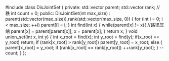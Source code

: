 #include <vector>
class DisJointSet
{
  private:
    std::vector<int> parent;
    std::vector<int> rank; // 秩
	int count = 0;
  public:
    DisJointSet(int max_size) : parent(std::vector<int>(max_size)),rank(std::vector<int>(max_size, 0))
    {
        for (int i = 0; i < max_size; ++i)
            parent[i] = i;
    }
    int find(int x)
    {
         while(parent[x] != x){
			 //路径压缩
            parent[x] = parent[parent[x]];
            x = parent[x];
        }
        return x;
    }
    void union_set(int x, int y)
    {
        int x_root = find(x);
        int y_root = find(y);
		if(x_root == y_root) return;
        if (rank[x_root] > rank[y_root])
            parent[y_root] = x_root;
        else
        {
            parent[x_root] = y_root;
            if (rank[x_root] == rank[y_root])
                ++rank[y_root];
        }
		--count;
    }
};
